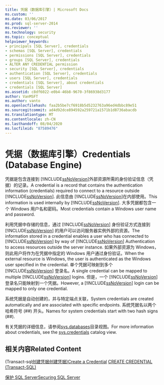 ```yaml
---
title: 凭据（数据库引擎）| Microsoft Docs
ms.custom: ''
ms.date: 03/06/2017
ms.prod: sql-server-2014
ms.reviewer: ''
ms.technology: security
ms.topic: conceptual
helpviewer_keywords:
- principals [SQL Server], credentials
- schemas [SQL Server], credentials
- permissions [SQL Server], credentials
- groups [SQL Server], credentials
- ALTER ANY CREDENTIAL permission
- security [SQL Server], credentials
- authentication [SQL Server], credentials
- users [SQL Server], credentials
- credentials [SQL Server], about credentials
- credentials [SQL Server]
ms.assetid: c8df6022-e0b4-46b8-9670-3f86938d3177
author: VanMSFT
ms.author: vanto
ms.openlocfilehash: faa2b5be7cf6918b5d5232763a96ed4dbbc89e51
ms.sourcegitcommit: ad4d92dce894592a259721a1571b1d8736abacdb
ms.translationtype: MT
ms.contentlocale: zh-CN
ms.lasthandoff: 08/04/2020
ms.locfileid: "87589476"
---
```

# <a name="credentials-database-engine"></a><span data-ttu-id="31046-102">凭据（数据库引擎）</span><span class="sxs-lookup"><span data-stu-id="31046-102">Credentials (Database Engine)</span></span>
  <span data-ttu-id="31046-103">凭据是包含连接到 [!INCLUDE[ssNoVersion](../../../includes/ssnoversion-md.md)]外部资源所需的身份验证信息（凭据）的记录。</span><span class="sxs-lookup"><span data-stu-id="31046-103">A credential is a record that contains the authentication information (credentials) required to connect to a resource outside [!INCLUDE[ssNoVersion](../../../includes/ssnoversion-md.md)].</span></span> <span data-ttu-id="31046-104">此信息由 [!INCLUDE[ssNoVersion](../../../includes/ssnoversion-md.md)]在内部使用。</span><span class="sxs-lookup"><span data-stu-id="31046-104">This information is used internally by [!INCLUDE[ssNoVersion](../../../includes/ssnoversion-md.md)].</span></span> <span data-ttu-id="31046-105">大多凭据都包含一个 Windows 用户名和密码。</span><span class="sxs-lookup"><span data-stu-id="31046-105">Most credentials contain a Windows user name and password.</span></span>  
  
 <span data-ttu-id="31046-106">利用凭据中存储的信息，通过 [!INCLUDE[ssNoVersion](../../../includes/ssnoversion-md.md)] 身份验证方式连接到 [!INCLUDE[ssNoVersion](../../../includes/ssnoversion-md.md)] 的用户可以访问服务器实例外部的资源。</span><span class="sxs-lookup"><span data-stu-id="31046-106">The information stored in a credential enables a user who has connected to [!INCLUDE[ssNoVersion](../../../includes/ssnoversion-md.md)] by way of [!INCLUDE[ssNoVersion](../../../includes/ssnoversion-md.md)] Authentication to access resources outside the server instance.</span></span> <span data-ttu-id="31046-107">如果外部资源为 Windows，则此用户将作为在凭据中指定的 Windows 用户通过身份验证。</span><span class="sxs-lookup"><span data-stu-id="31046-107">When the external resource is Windows, the user is authenticated as the Windows user specified in the credential.</span></span> <span data-ttu-id="31046-108">单个凭据可映射到多个 [!INCLUDE[ssNoVersion](../../../includes/ssnoversion-md.md)] 登录名。</span><span class="sxs-lookup"><span data-stu-id="31046-108">A single credential can be mapped to multiple [!INCLUDE[ssNoVersion](../../../includes/ssnoversion-md.md)] logins.</span></span> <span data-ttu-id="31046-109">但是，一个 [!INCLUDE[ssNoVersion](../../../includes/ssnoversion-md.md)] 登录名只能映射到一个凭据。</span><span class="sxs-lookup"><span data-stu-id="31046-109">However, a [!INCLUDE[ssNoVersion](../../../includes/ssnoversion-md.md)] login can be mapped to only one credential.</span></span>  
  
 <span data-ttu-id="31046-110">系统凭据是自动创建的，并与特定端点关联，</span><span class="sxs-lookup"><span data-stu-id="31046-110">System credentials are created automatically and are associated with specific endpoints.</span></span> <span data-ttu-id="31046-111">系统凭据名以两个哈希符号 (##) 开头。</span><span class="sxs-lookup"><span data-stu-id="31046-111">Names for system credentials start with two hash signs (##).</span></span>  
  
 <span data-ttu-id="31046-112">有关凭据的详细信息，请参阅[sys.databases](/sql/relational-databases/system-catalog-views/sys-credentials-transact-sql)目录视图。</span><span class="sxs-lookup"><span data-stu-id="31046-112">For more information about credentials, see the [sys.credentials](/sql/relational-databases/system-catalog-views/sys-credentials-transact-sql) catalog view.</span></span>  
  
## <a name="related-content"></a><span data-ttu-id="31046-113">相关内容</span><span class="sxs-lookup"><span data-stu-id="31046-113">Related Content</span></span>  
 <span data-ttu-id="31046-114">&#40;Transact-sql[创建凭据](../authentication-access/create-a-credential.md)[创建凭据&#41;](/sql/t-sql/statements/create-credential-transact-sql)</span><span class="sxs-lookup"><span data-stu-id="31046-114">[Create a Credential](../authentication-access/create-a-credential.md) [CREATE CREDENTIAL &#40;Transact-SQL&#41;](/sql/t-sql/statements/create-credential-transact-sql)</span></span>  
  
 [<span data-ttu-id="31046-115">保护 SQL Server</span><span class="sxs-lookup"><span data-stu-id="31046-115">Securing SQL Server</span></span>](../securing-sql-server.md)  
  
  
